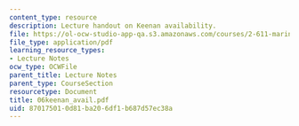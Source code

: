```yaml
---
content_type: resource
description: Lecture handout on Keenan availability.
file: https://ol-ocw-studio-app-qa.s3.amazonaws.com/courses/2-611-marine-power-and-propulsion-fall-2006/870175010d81ba206df1b687d57ec38a_06keenan_avail.pdf
file_type: application/pdf
learning_resource_types:
- Lecture Notes
ocw_type: OCWFile
parent_title: Lecture Notes
parent_type: CourseSection
resourcetype: Document
title: 06keenan_avail.pdf
uid: 87017501-0d81-ba20-6df1-b687d57ec38a
---
```


